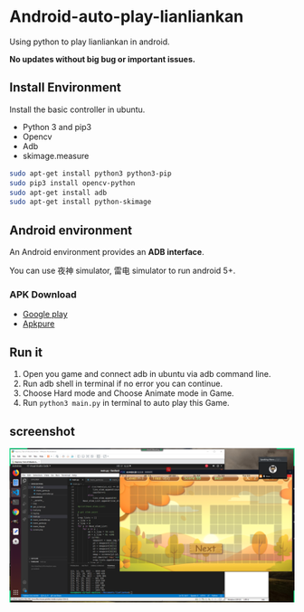 # Android-auto-play-lianliankan
Using python to play lianliankan in android.

**No updates without big bug or important issues.**

## Install Environment

Install the basic controller in ubuntu.

* Python 3 and pip3
* Opencv
* Adb
* skimage.measure

```bash
sudo apt-get install python3 python3-pip
sudo pip3 install opencv-python
sudo apt-get install adb
sudo apt-get install python-skimage
```

## Android environment

An Android environment provides an **ADB interface**.

You can use 夜神 simulator, 雷电 simulator to run android 5+.

### APK Download

* [Google play](https://play.google.com/store/apps/details?id=com.tcw.ConnectFun&hl=en_US)
* [Apkpure](https://apkpure.com/mahjong-connect-fun/com.tcw.ConnectFun)

## Run it

1. Open you game and connect adb in ubuntu via adb command line.
2. Run adb shell in terminal if no error you can continue.
3. Choose Hard mode and Choose Animate mode in Game.
4. Run `python3 main.py` in terminal to auto play this Game.

## screenshot

![](screenshot\1.png)